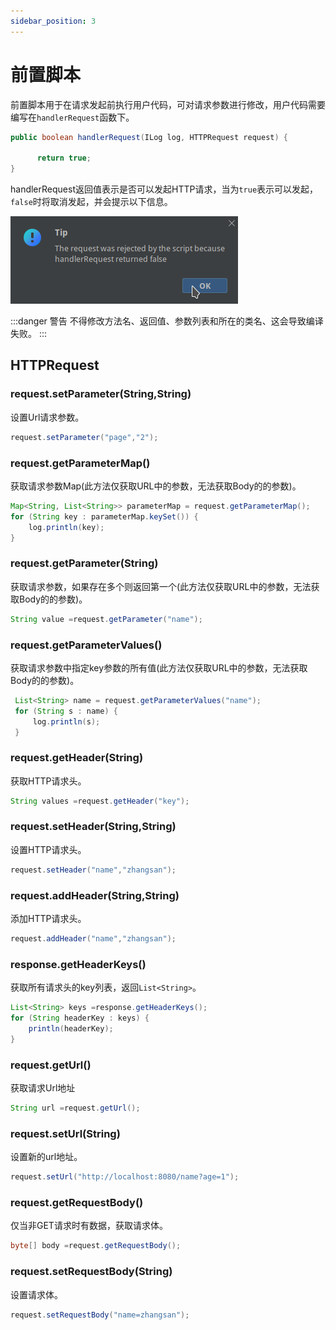 ```yaml
---
sidebar_position: 3
---
```


#  前置脚本

前置脚本用于在请求发起前执行用户代码，可对请求参数进行修改，用户代码需要编写在`handlerRequest`函数下。
```java
public boolean handlerRequest(ILog log, HTTPRequest request) {

      return true;
}
```

handlerRequest返回值表示是否可以发起HTTP请求，当为`true`表示可以发起，`false`时将取消发起，并会提示以下信息。

![Alt text](../images/dialog-tip-script-rejected.png)


:::danger 警告
    不得修改方法名、返回值、参数列表和所在的类名、这会导致编译失败。
:::

## HTTPRequest


### request.setParameter(String,String)
设置Url请求参数。
```java title="示例"
request.setParameter("page","2");
```


### request.getParameterMap()
获取请求参数Map(此方法仅获取URL中的参数，无法获取Body的的参数)。
```java title="示例"
Map<String, List<String>> parameterMap = request.getParameterMap();
for (String key : parameterMap.keySet()) {
    log.println(key);
}

```


### request.getParameter(String)
获取请求参数，如果存在多个则返回第一个(此方法仅获取URL中的参数，无法获取Body的的参数)。
```java title="示例"
String value =request.getParameter("name");
```


### request.getParameterValues()
获取请求参数中指定key参数的所有值(此方法仅获取URL中的参数，无法获取Body的的参数)。
```java title="示例"
 List<String> name = request.getParameterValues("name");
 for (String s : name) {
     log.println(s);
 }
```


### request.getHeader(String)
获取HTTP请求头。
```java title="示例"
String values =request.getHeader("key");
```


### request.setHeader(String,String)
设置HTTP请求头。
```java title="示例"
request.setHeader("name","zhangsan");
```


### request.addHeader(String,String)
添加HTTP请求头。
```java title="示例"
request.addHeader("name","zhangsan");
```


### response.getHeaderKeys()
获取所有请求头的key列表，返回`List<String>`。
```java title="示例"
List<String> keys =response.getHeaderKeys();
for (String headerKey : keys) {
    println(headerKey);            
}
```


### request.getUrl()
获取请求Url地址
```java title="示例"
String url =request.getUrl();
```


### request.setUrl(String)
设置新的url地址。
```java title="示例"
request.setUrl("http://localhost:8080/name?age=1");
```


### request.getRequestBody()
仅当非GET请求时有数据，获取请求体。
```java title="示例"
byte[] body =request.getRequestBody();
```


### request.setRequestBody(String)
设置请求体。
```java title="示例"
request.setRequestBody("name=zhangsan");
```